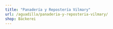 ```yaml
---
title: "Panadería y Repostería Vilmary"
url: /aguadilla/panaderia-y-reposteria-vilmary/
shop: Bäckerei
---
```

